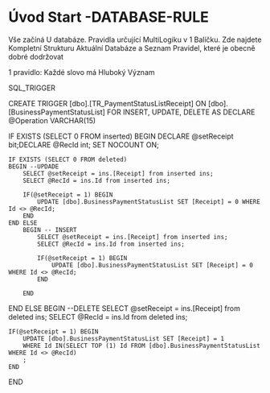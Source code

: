 ﻿# Úvod   Start -DATABASE-RULE  

Vše začíná U databáze. 
Pravidla určující MultiLogiku v 1 Balíčku.
Zde najdete Kompletní Strukturu Aktuální Databáze
a Seznam Pravidel, které je obecně dobré dodržovat

1 pravidlo: Každé slovo má Hluboký Význam

SQL_TRIGGER


CREATE   TRIGGER [dbo].[TR_PaymentStatusListReceipt] ON [dbo].[BusinessPaymentStatusList]
FOR INSERT, UPDATE, DELETE
AS
DECLARE @Operation VARCHAR(15)
 
IF EXISTS (SELECT 0 FROM inserted)
BEGIN
	DECLARE @setReceipt bit;DECLARE @RecId int;
	SET NOCOUNT ON;

    IF EXISTS (SELECT 0 FROM deleted)
    BEGIN --UPDADE
		SELECT @setReceipt = ins.[Receipt] from inserted ins;
		SELECT @RecId = ins.Id from inserted ins;

		IF(@setReceipt = 1) BEGIN
			UPDATE [dbo].BusinessPaymentStatusList SET [Receipt] = 0 WHERE Id <> @RecId; 		
		END
	END ELSE
		BEGIN -- INSERT
			SELECT @setReceipt = ins.[Receipt] from inserted ins;
			SELECT @RecId = ins.Id from inserted ins;

			IF(@setReceipt = 1) BEGIN
				UPDATE [dbo].BusinessPaymentStatusList SET [Receipt] = 0 WHERE Id <> @RecId; 		
			END
		
		END
END ELSE 
BEGIN --DELETE
	SELECT @setReceipt = ins.[Receipt] from deleted ins;
	SELECT @RecId = ins.Id from deleted ins;

	IF(@setReceipt = 1) BEGIN
		UPDATE [dbo].BusinessPaymentStatusList SET [Receipt] = 1  
		WHERE Id IN(SELECT TOP (1) Id FROM [dbo].BusinessPaymentStatusList WHERE Id <> @RecId)
		;
	END
END

